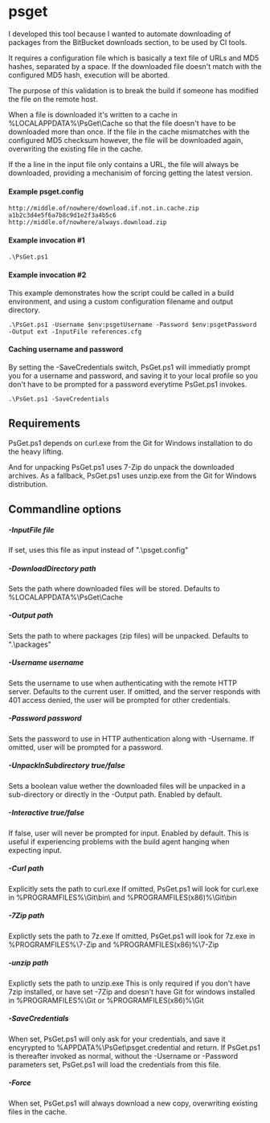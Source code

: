 psget
=====

I developed this tool because I wanted to automate downloading of packages from the BitBucket
downloads section, to be used by CI tools.

It requires a configuration file which is basically a text file of URLs and MD5 hashes, separated
by a space. If the downloaded file doesn't match with the configured MD5 hash, execution will be
aborted.

The purpose of this validation is to break the build if someone has modified the file on the remote
host.

When a file is downloaded it's written to a cache in %LOCALAPPDATA%\PsGet\Cache so that the file
doesn't have to be downloaded more than once. If the file in the cache mismatches with the
configured MD5 checksum however, the file will be downloaded again, overwriting the existing file
in the cache.

If the a line in the input file only contains a URL, the file will always be downloaded, providing
a mechanisim of forcing getting the latest version.


#### Example psget.config

    http://middle.of/nowhere/download.if.not.in.cache.zip a1b2c3d4e5f6a7b8c9d1e2f3a4b5c6
    http://middle.of/nowhere/always.download.zip

#### Example invocation #1

    .\PsGet.ps1

#### Example invocation #2
This example demonstrates how the script could be called in a build environment, and using a custom configuration filename and output directory.

    .\PsGet.ps1 -Username $env:psgetUsername -Password $env:psgetPassword -Output ext -InputFile references.cfg


#### Caching username and password
By setting the -SaveCredentials switch, PsGet.ps1 will immediatly prompt you for a username and password, and saving it to your local profile
so you don't have to be prompted for a password everytime PsGet.ps1 invokes.

    .\PsGet.ps1 -SaveCredentials

## Requirements

PsGet.ps1 depends on curl.exe from the Git for Windows installation to do the heavy lifting.

And for unpacking PsGet.ps1 uses 7-Zip do unpack the downloaded archives. As a fallback, PsGet.ps1 uses
unzip.exe from the Git for Windows distribution.


## Commandline options

##### -InputFile *file*
If set, uses this file as input instead of ".\psget.config"

##### -DownloadDirectory *path*
Sets the path where downloaded files will be stored. Defaults to %LOCALAPPDATA%\PsGet\Cache

##### -Output *path*
Sets the path to where packages (zip files) will be unpacked. Defaults to ".\packages"

##### -Username *username*
Sets the username to use when authenticating with the remote HTTP server. Defaults to the current user.
If omitted, and the server responds with 401 access denied, the user will be prompted for other credentials.

##### -Password *password*
Sets the password to use in HTTP authentication along with -Username. If omitted, user will be prompted for a password.

##### -UnpackInSubdirectory *true/false*
Sets a boolean value wether the downloaded files will be unpacked in a sub-directory or directly in the -Output path.
Enabled by default.

##### -Interactive *true/false*
If false, user will never be prompted for input. Enabled by default.
This is useful if experiencing problems with the build agent hanging when expecting input.

##### -Curl *path*
Explicitly sets the path to curl.exe
If omitted, PsGet.ps1 will look for curl.exe in %PROGRAMFILES%\Git\bin\ and %PROGRAMFILES(x86)%\Git\bin

##### -7Zip *path*
Explictly sets the path to 7z.exe
If omitted, PsGet.ps1 will look for 7z.exe in %PROGRAMFILES%\7-Zip and %PROGRAMFILES(x86)%\7-Zip

##### -unzip *path*
Explictly sets the path to unzip.exe
This is only required if you don't have 7zip installed, or have set -7Zip and doesn't have Git for windows installed in %PROGRAMFILES%\Git or %PROGRAMFILES(x86)%\Git

##### -SaveCredentials
When set, PsGet.ps1 will only ask for your credentials, and save it encyrypted to %APPDATA%\PsGet\psget.credential and return.
If PsGet.ps1 is thereafter invoked as normal, without the -Username or -Password parameters set, PsGet.ps1 will load the credentials
from this file.

##### -Force
When set, PsGet.ps1 will always download a new copy, overwriting existing files in the cache.
